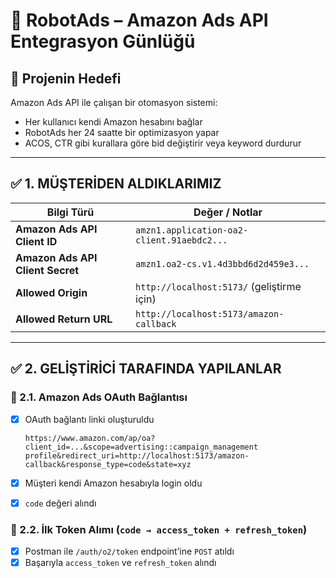 # 📒 RobotAds – Amazon Ads API Entegrasyon Günlüğü

## 🎯 Projenin Hedefi

Amazon Ads API ile çalışan bir otomasyon sistemi:

* Her kullanıcı kendi Amazon hesabını bağlar
* RobotAds her 24 saatte bir optimizasyon yapar
* ACOS, CTR gibi kurallara göre bid değiştirir veya keyword durdurur

---

## ✅ 1. MÜŞTERİDEN ALDIKLARIMIZ

| Bilgi Türü                       | Değer / Notlar                             |
| -------------------------------- | ------------------------------------------ |
| **Amazon Ads API Client ID**     | `amzn1.application-oa2-client.91aebdc2...` |
| **Amazon Ads API Client Secret** | `amzn1.oa2-cs.v1.4d3bbd6d2d459e3...`       |
| **Allowed Origin**               | `http://localhost:5173/` (geliştirme için) |
| **Allowed Return URL**           | `http://localhost:5173/amazon-callback`    |

---

## ✅ 2. GELİŞTİRİCİ TARAFINDA YAPILANLAR

### 🔹 2.1. Amazon Ads OAuth Bağlantısı

* [x] OAuth bağlantı linki oluşturuldu

  ```
  https://www.amazon.com/ap/oa?client_id=...&scope=advertising::campaign_management profile&redirect_uri=http://localhost:5173/amazon-callback&response_type=code&state=xyz
  ```
* [x] Müşteri kendi Amazon hesabıyla login oldu
* [x] `code` değeri alındı

### 🔹 2.2. İlk Token Alımı (`code → access_token + refresh_token`)

* [x] Postman ile `/auth/o2/token` endpoint’ine `POST` atıldı
* [x] Başarıyla `access_token` ve `refresh_token` alındı
